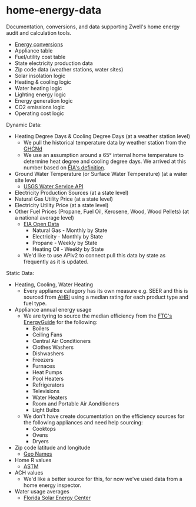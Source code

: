 # home-energy-data
Documentation, conversions, and data supporting Zwell's home energy audit and calculation tools.

* [Energy conversions](https://docs.google.com/document/d/1gqgwpOMkCsCWgHzdk7omc0xRaLz4ZHW64pKcWLB7BS4/edit?usp=sharing)
* Appliance table
* Fuel/utility cost table
* State electricity production data
* Zip code data (weather stations, water sites)
* Solar insolation logic
* Heating & cooling logic
* Water heating logic
* Lighting energy logic
* Energy generation logic
* CO2 emissions logic
* Operating cost logic

Dynamic Data:
* Heating Degree Days & Cooling Degree Days (at a weather station level)
  * We pull the historical temperature data by weather station from the [GHCNd](https://www.ncei.noaa.gov/products/land-based-station/global-historical-climatology-network-daily)
  * We use an assumption around a 65° internal home temperature to determine heat degree and cooling degree days. We arrived at this number based on [EIA's definition](https://www.eia.gov/energyexplained/units-and-calculators/degree-days.php).
* Ground Water Temperature (or Surface Water Temperature) (at a water site level
  * [USGS Water Service API](https://waterdata.usgs.gov/blog/dataretrieval/)
* Electricity Production Sources (at a state level)
* Natural Gas Utility Price (at a state level)
* Electricity Utility Price (at a state level)
* Other Fuel Prices (Propane, Fuel Oil, Kerosene, Wood, Wood Pellets) (at a national average level)
  * [EIA Open Data](https://www.eia.gov/opendata/)
    * Natural Gas - Monthly by State
    * Electricity - Monthly by State
    * Propane - Weekly by State
    * Heating Oil - Weekly by State
  * We'd like to use APIv2 to connect pull this data by state as frequently as it is updated.

Static Data:
* Heating, Cooling, Water Heating
  * Every appliance category has its own measure e.g. SEER and this is sourced from [AHRI](https://www.ahridirectory.org/) using a median rating for each product type and fuel type.
* Appliance annual energy usage
  * We are tyring to source the median efficiency from the [FTC's EnergyGuide](https://www.ftc.gov/news-events/topics/tools-consumers/energyguide-labels) for the following:
    * Boilers
    * Ceiling Fans
    * Central Air Conditioners
    * Clothes Washers
    * Dishwashers
    * Freezers
    * Furnaces
    * Heat Pumps
    * Pool Heaters
    * Refrigerators
    * Televisions
    * Water Heaters
    * Room and Portable Air Aonditioners
    * Light Bulbs
  * We don't have create documentation on the efficiency sources for the following appliances and need help sourcing:
    * Cooktops
    * Ovens
    * Dryers  
* Zip code latitude and longitude
  * [Geo Names](https://download.geonames.org/export/zip/ )
* Home R values
  * [ASTM](https://www.astm.org/products-services/standards-and-publications/standards/bos-standards.html?volume=04.06&year=2023&month=november)
* ACH values
  * We'd like a better source for this, for now we've used data from a home energy inspector.
* Water usage averages
  * [Florida Solar Energy Center](https://www.fsec.ucf.edu/en/publications/pdf/fsec-pf-464-15.pdf)
